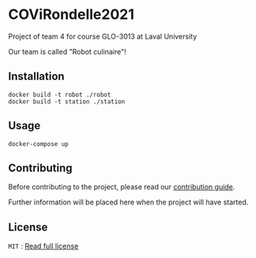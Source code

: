# COViRondelle2021

Project of team 4 for course GLO-3013 at Laval University

Our team is called "Robot culinaire"!

## Installation

```shell
docker build -t robot ./robot
docker build -t station ./station
```

## Usage

```shell
docker-compose up
```

## Contributing

Before contributing to the project, please read our [contribution guide](CONTRIBUTING.md).

Further information will be placed here when the project will have started.

## License

`MIT` : [Read full license](LICENSE)
